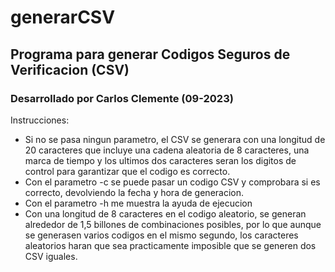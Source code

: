 # generarCSV
## Programa para generar Codigos Seguros de Verificacion (CSV)

### Desarrollado por Carlos Clemente (09-2023)

Instrucciones:
- Si no se pasa ningun parametro, el CSV se generara con una longitud de 20 caracteres
  que incluye una cadena aleatoria de 8 caracteres, una marca de tiempo y los ultimos
  dos caracteres seran los digitos de control para garantizar que el codigo es correcto.
- Con el parametro -c se puede pasar un codigo CSV y comprobara si es correcto, 
  devolviendo la fecha y hora de generacion.
- Con el parametro -h me muestra la ayuda de ejecucion
- Con una longitud de 8 caracteres en el codigo aleatorio, se generan alrededor de 1,5 billones
  de combinaciones posibles, por lo que aunque se generasen varios codigos en el mismo segundo,
  los caracteres aleatorios haran que sea practicamente imposible que se generen dos CSV iguales.
  

